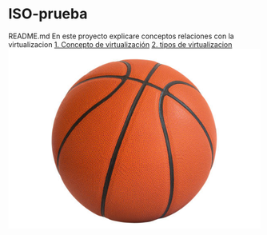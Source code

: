 # ISO-prueba
README.md
En este proyecto explicare conceptos relaciones con la virtualizacion
[1. Concepto de virtualización](uno.md)
[2. tipos de virtualizacion](dos.md)
![fotos](img/istockphoto-1636022764-612x612.jpg)
